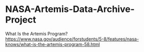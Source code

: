 # NASA-Artemis-Data-Archive-Project
What Is the Artemis Program? https://www.nasa.gov/audience/forstudents/5-8/features/nasa-knows/what-is-the-artemis-program-58.html
